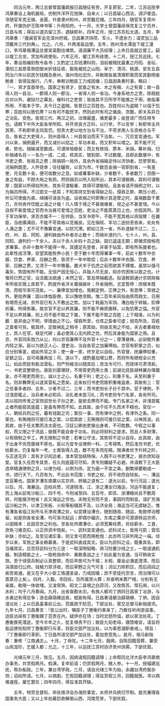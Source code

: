 <!-- { "loadSidebar": true } -->
　　同治元年，两江总督曾国藩疏报日昌随征有劳，开复原官。二年，江苏巡抚李鸿章奏设上海机器局，仿制外洋开花炮弹、自来火；以日昌留心西法，调沪督造。寻随官军克无锡、金匮，升直隶州知州，并赏戴花翎。三年四月，随官军复常州府，歼擒伪护王陈坤书等；升用知府。十一月，大学士曾国藩续保克复江宁员弁，日昌与焉；得旨以道员留江苏，遇缺即补。四年正月，授江苏苏松太道。五月，李鸿章奏：『援闽官军会克漳州府城，日昌筹济饷项、军火，不遗余力；请赏加三品顶戴并三代封典』。允之。八月，升两淮盐运使。五年，扬州清水潭迤下堤工漫口，李鸿章偕漕运总督吴棠勘估堵筑，请调廉干大员综理；上命日昌就近督工。嗣以堤工合龙，赏加布政使衔。六年正月，擢江苏布政使。十二月，授江苏巡抚。七年，奏设局编刻牧令各书；又酌定江苏钱漕科则，洎前被贼扰最重之丹阳、金坛、溧阳三县原垦熟田银米折钱征收，豁免被扰之山阳、阜宁、清河、桃源、安东五县同治六年以前民欠钱粮及泰州、海州场灶旧欠，并勒限各属清理积案而奖其勤明奋勉者：皆得旨施行。八年，奉敕训勉臣工力戒因循；日昌因条奏时事，略曰：『一、贤才宜亟举也。国家之有贤才、犹鱼之有水、木之有根、火之有膏；故一县得人则一县治，一郡得人则一郡治，一省得人则一省治。今身系地方之责，除趋跄应对以外，谳狱付之幕友、催科付之吏胥；皆由其平日所学不能推之于用，故临事所用、不能本于学。夫今日之盗贼，皆昔日之百姓也。百姓何以为盗贼？以偪于饥寒；百姓何以致饥寒？以有司不能抚字。然则此时有司之循良、贪酷，即关系异日之治乱、安危。臣观三代、两汉之初，治理最盛，循吏最多；由登进广而任用专也。请敕下中外大臣各举所知，并开贤良方正科，以行举，不以言举；称职举主共其荣，不称职举主同其罚。但责大吏以地方治与不治，不苛求用人与资格合与不合。各省之大吏得人，则州县得人；州县皆治而天下治矣。一、冗员宜变通也。军兴以来，捐例遍开，而又减价以招之；军功本易，而又积年以增之。其不能不冗者，势也。捐输减至数成，可谓体恤极矣；而又有铁钱、票本、米捐，筹补捐、归补捐诸名目－－名为一成、二成，核其实，银到部，不过数厘。且即此数厘中，有书吏之费、有局员之费；除捐铜一局外，其余外省捐输足恃以济饷者，恐寥寥矣。况捐例既宽，人怀侥幸；往往醵赀，以官为市。千数百金捐一官职到省，一有差使，月支数十金，便可收数分之息。如或署事补缺，少者数千，多者数万；但图一身之有益，不顾大局之有损。然则捐员以所入较所出，其本可谓极微，其利可谓极厚；国家以所得较所失，其失可谓极重、其得可谓极轻。且各省请开捐例之时，以为捐员所得，不过部文一纸耳；不知其持文到省得缺之后，侵吞正款、欺压小民，听讼可使曲为直、缉捕可诬良为盗。设收捐之时即豫计其造孽之时，虽捐数盈千累万，亦何肯作饮酖止渴之计哉！凡人情于得之不甚艰难者，视之必不甚爱惜。今以自视不甚爱惜之官而令治甚可爱惜之百姓，吏治之不能蒸蒸日上也，亦固其所。至于军功保举，贤否亦属不一：在帅臣，当军书旁午，不能不宽其格以资指臂：在疆臣，当疮痍满目，不能不苛其格以觅循良。见在捐班、军功二途纷至沓来，处处有人满之患；尤不可不豫筹变通，以防冗滞。即如江苏一省，外补道缺不过二、三，府、州、县、同知、通判缺由外补者亦止数十；而候补道约六、七十人，州，县、同知、通判约一千余人。夫以千余人补码十员之缺，固已遥遥无期；即循资按格而求署事，亦非十数年不能得一年。其捷足先登者，非善于钻营，即有所系援者也。此辈性成浮薄，安望其能牧养小民！至于数十年而得署事一年，前此十数年中衣服、饮食、养家、应酬之费，皆须于一年中取偿；后此十数年中衣服、饮食、养家、应酬之费，又须于一年中豫蓄。置犬羊于饥虎之前而欲其不搏噬，虽禁以强弓毒矢，势固有所不能。无恒产因无恒心，非独人尽无良，抑亦穷困有以致之也。计惟将已然之官，设法裁汰疏通；未然之官，暂且停捐截选。拟请敕部通计京铜局每年所收实银上库若干，酌提外省洋关厘捐拨补；外省捐例，尤宜暂停：庶根本既清，而枝华渐可茂矣。一、廉俸宜加增也。我朝定例，正俸之外，有恩俸；常禄之外，更给养廉：固以体恤臣僚，实以豫绝贪黩。惟二百年来风俗由质而趋文，日用有增而无减，京外官已有入不敷出之势。加以丁耗画为军饷、漕白绌于转输，扣俸折廉，所得弥寡。故京官不足以养其廉，则不能不典质挪移，以免饥寒之偪。外官不足以养其廉，则上司不能不取之下属，下属不能不取之百姓；上下相渔，以为利薮：是非由之不明，举措由之不公。侵吞所至，仓库之盈者可虚；掊克所及，百姓之富者可贫。极其终，足致祸乱之相寻；原其始，则由支用之不给。夫古者重禄劝士，庶人在官，禄足代耕；盖必使其心无内顾之忧，然后其身能为国家之用。且京、外官同系戮力从公，何以京官廉俸不及外官十分之一；厚薄悬殊，必驯致外重内轻之渐。臣以为欲正人心、澄吏治，当自各官之加廉俸始。京官有职掌之员，似应分别等差，或如外官之半；使一身一家，终岁足以自给。外官督、抚廉俸较重，足额之后，自可毋庸再加；司、道以下，或酌量加增公费，而将所有陋规全以充公。如此而犹有骫法营私，则严刑峻法以随其后；庶法令可行，而政体可肃清矣。一、书吏宜整顿也。唐臣刘晏理财，不用胥吏而用士类；前湖北抚臣胡林翼办理厘金，亦不用吏而用士。诚以士之心，名重于利；吏之心，利重于名。夫至利重于名，则非舞弊无以遂其营私之愿矣。近来权归书吏而致积重难返者，其故有三：官之任事多者四、五年，少者不过二、三年；而书吏则长子孙于其中。官于律例，不过浅尝辄止，治兵者未必知兵、治礼者未尝习礼；而书吏则专门名家，各有所司。夫以视同传舍之官而驭世长子孙之吏，是欲去弊而不能。专门名家之术，非浅尝辄止者所能窥其底蕴；是虽有弊而不知。此其故，由于任不久而术不精也。官仅一人，朝综兵刑之任，暮有钱榖之司；案仅一事，而有律中之例，有津外之条。同一案也，有贿赂则可援已准之案，以偿其欲；无贿赂则可援已驳之案，以神其说。此其故，由于任太繁而法太密也。汉廷公卿由吏掾出身者，不可胜数。今假之以事权，而又限之于流品；彼既不能自奋于功名，则必将财利之是求。而且人多财薄，以有限制之辛工，养无限制之书吏；若奉公守法，其势将不足以自存。此其故，由于出身不优而廪禄不厚也。臣以为宜专设律例一科，三考得隽，然后准充书吏，优给薪水。仍复每年一考，士类皆得入选，数不在多而在精。限满者优予升转之阶，与正途无异；其有才识闳远者，准本官加结特保。人既不以书吏薄之，彼亦庶知自爱。官复久任而专其责，任久则底蕴可尽知，责专则嫌疑不必避。并请敕下王大臣选举精通律例之员，以律为经、以例为纬，定为画一不变之条，删繁择要勒成一书，颂行天下。凡百有为，不出此书范围；书吏之权，将不收而自轻矣。一、漕运宜妥筹也。国家岁漕东南粟以实京师，转输之道有二：道光以前，专行河运；道光以后，河、海兼运。迩经兵燹，河道阻浅，江、浙之漕全归海运，河运不能遽复；而上海从前有沙船三、四千号，今则减至四、五百号，即苏、浙漕粮尚且不敷周转，何能接济他省！此又海运之穷也。夫物无穷而不变，事因时而制宜。请扩充海运沙船之外，以津卫夹板、火轮等船辅其不及，以济全局；海运当可无虞缺乏。惟有漕各省临江处所与天津收漕之处，似宜建设漕仓，随到随收、随运，免致停泊稽留。如是则各省全漕，均可渐次起运；即偶尔偏灾，东南之粟亦可源源转运京师，以固根本：此固百世之利也。至各处所建漕仓，必须宽筹经费，优给薪水、工食，庶免刁难克扣，以正供资中饱矣。一、武科宜变通也。武科试士，皆用弓箭；营伍补缺；亦如之。及至见诸实事，则又舍弓箭而用枪炮：此亦所习非所用之一端。顷岁以来，军旅之事全赖募勇，于是武科直成具文。臣以为武科之设，既重其名，即当循其实。应否将武科分为三途：一取深明韬略、熟习险要沙线之士，一取谙通机器、制造精能之士，一取枪炮命中、勇敢善战之士？如此量为变通，当可稍收实效。至于绿营兵制必认真整顿，而后卒旅可为干城；关税、厘金必澈底澄清，而后涓滴皆归公府。钱粮力禁浮收，而后草野之元气可复；词讼力除积压，而后闾阎之疾苦易通。是又在乎大小臣工恪遵圣谕，力戒因循；庶不至徒托空言，而治理可以蒸蒸日上矣』。四月，入觐。寻回任，饬所属禁火葬；并查明未葬尸棺，分别有无亲属，勒限一体收埋。又浚常熟、昭文二县境之白茆河，又改筑苏、常石闸，以兴水利；均于八月奏闻。九月，出省查勘水灾。有族人都司丁炳同日昌家丁冶游，与水勇边有得忿争；游击薛荫櫋巡夜，棍毙有得。日昌奏请褫治薛荫櫋、丁炳，因自请议处；上以日昌虽事前公出，究属疏于防范，下部议处，案交总督马新贻提讯。九年七月，日昌奏言：『臣公出时，嘱臣子丁惠衡约束亲丁，乃敢任听闲游滋事。迨臣访闻有丁惠衡跟丁范贵在内，疑伊亦在场；当时忿怒所偪，欲以家法处死。丁惠衡畏死潜逃，至今半年之久，犹复惧责不归；致臣九旬老母，寝馈难安。请旨将盐运使衔知府丁惠衡即行斥革，将臣交部严加议处，以为辜恩溺职者戒』。得旨：『丁惠衡即行革职。丁日昌所请交部严加议处，着加恩宽免』。是月，偕马新贻奏：重修「江南通志」。十月，丁母忧。十二年七月，服阕，自陈回籍营葬，兼受山岚湿珍，乞缓入都；允之。十三年，以巡抚江苏时协济贵州饷需，下部优叙。

　　光绪元年三月，陛见。五月，因病请假回籍调理；上命帮同北洋大臣李鸿章商办事务，并赏假两月。假满，复申前请；仍赏假两月，赐人参。十一月，授福建巡抚，帮办船政。三年，兼台湾学政。三月，请自光绪三年为始，永蠲台湾府属杂饷；诏如所请。七月，以病剧，乞假回籍调理；得旨赏假三月，回籍就医。寻以病难速痊，屡乞罢任；四年四月，得旨准其开缺。

　　五年，特赏总督衔，命驻南洋会办海防事宜，水师弁兵统归节制。旋充兼理各国事务大臣；又以上年劝募巨款解赈山西、河南荒旱，下部优叙。


